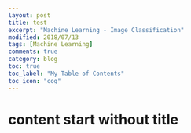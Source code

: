 ```yaml
---
layout: post
title: test
excerpt: "Machine Learning - Image Classification"
modified: 2018/07/13
tags: [Machine Learning]
comments: true
category: blog
toc: true
toc_label: "My Table of Contents"
toc_icon: "cog"
---
```



# content start without title
